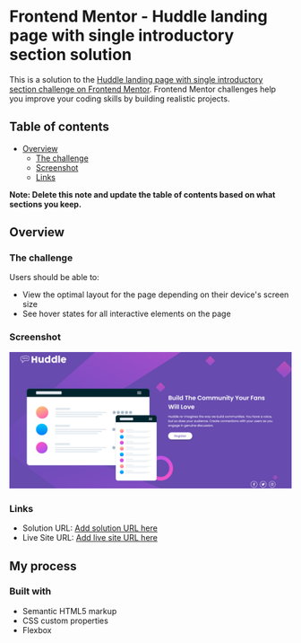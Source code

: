 # Frontend Mentor - Huddle landing page with single introductory section solution

This is a solution to the [Huddle landing page with single introductory section challenge on Frontend Mentor](https://www.frontendmentor.io/challenges/huddle-landing-page-with-a-single-introductory-section-B_2Wvxgi0). Frontend Mentor challenges help you improve your coding skills by building realistic projects. 

## Table of contents

- [Overview](#overview)
  - [The challenge](#the-challenge)
  - [Screenshot](#screenshot)
  - [Links](#links)

**Note: Delete this note and update the table of contents based on what sections you keep.**

## Overview

### The challenge

Users should be able to:

- View the optimal layout for the page depending on their device's screen size
- See hover states for all interactive elements on the page

### Screenshot

![](images/screenshot.png)

### Links

- Solution URL: [Add solution URL here]([https://github.com/Wardinul/Huddle-landing-page-with-a-single-introductory-section])
- Live Site URL: [Add live site URL here]([https://your-live-site-url.com](https://wardinul.github.io/Huddle-landing-page-with-a-single-introductory-section/))

## My process

### Built with

- Semantic HTML5 markup
- CSS custom properties
- Flexbox


